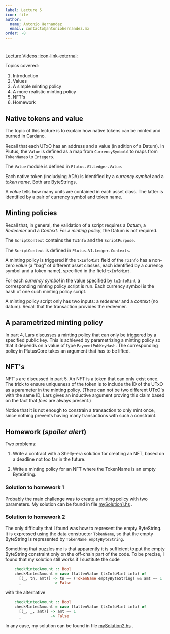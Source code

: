 ```yaml
---
label: Lecture 5
icon: file
author:
  name: Antonio Hernandez
  email: contacto@antoniohernandez.mx
order: -8
---
```


# 

[Lecture Videos :icon-link-external:](https://www.youtube.com/playlist?list=PLNEK_Ejlx3x0G8V8CDBnRDZ86POVsrfzw)

Topics covered:

1. Introduction
2. Values
3. A simple minting policy
4. A more realistic minting policy
5. NFT's
6. Homework


## Native tokens and value

The topic of this lecture is to explain how native tokens can be minted and
burned in Cardano.

Recall that each UTxO has an address and a value (in adition of a Datum).  In
Plutus, the `Value` is defined as a map from `CurrencySymbol`s to maps from
`TokenName`s to `Integer`s.

The `Value` module is defined in `Plutus.V1.Ledger.Value`.

Each native token (includying ADA) is identified by a *currency symbol* and a
*token name*.  Both are ByteStrings.

A *value* tells how many units are contained in each asset class.  The latter
is identified by a pair of currency symbol and token name.


## Minting policies

Recall that, in general, the validation of a script requires a *Datum*, a
*Redeemer* and a *Context*.  For a *minting policy*, the Datum is not
required.

The `ScriptContext` contains the `TxInfo` and the `ScriptPurpose`.

The `ScriptContext` is defined in `Plutus.V1.Ledger.Contexts`.

A minting policy is triggered if the `txInfoMint` field of the `TxInfo` has a
non-zero *value* (a "bag" of different asset classes, each identified by a
currency symbol and a token name), specified in the field `txInfoMint`.

For each *currency symbol* in the value specified by `txInfoMint` a
corresponding minting policy script is run.  Each currency symbol is the hash
of one such minting policy script.

A minting policy script only has two inputs: a *redeemer* and a *context* (no
datum).  Recall that the transaction provides the redeemer.


## A parametrized minting policy

In part 4, Lars discusses a minting policy that can only be triggered by a
specified public key.  This is achieved by parametrizing a minting policy so
that it depends on a value of type `PaymentPubKeyHash`.  The corresponding
policy in PlutusCore takes an argument that has to be lifted.


## NFT's

NFT's are discussed in part 5.  An NFT is a token that can only exist once.
The trick to ensure uniqueness of the token is to include the ID of the UTxO
as a parameter in the minting policy.  (There can not be two different UTxO's
with the same ID; Lars gives an inductive argument proving this claim based on
the fact that *fees* are always present.)

Notice that it is not enough to constrain a transaction to only mint once,
since nothing prevents having many transactions with such a constraint.

## Homework (*spoiler alert*)

Two problems:

1. Write a contract with a Shelly-era solution for creating an NFT, based on a
deadline not too far in the future.

2. Write a minting policy for an NFT where the TokenName is an empty
ByteString.

### Solution to homework 1

Probably the main challenge was to create a minting policy with two
parameters.  My solution can be found in file
[mySolution1.hs](https://github.com/ajuggler/ppp-solutions/tree/main/lecture05/mySolution1.hs)
.

### Solution to homework 2

The only difficulty that I found was how to represent the empty ByteString.
It is expressed using the data constructor `TokenName`, so that the empty
ByteString is represented by `TokenName emptyByteString`.

Something that puzzles me is that apparently it is sufficient to put the empty
ByteString constraint only on the off-chain part of the code.  To be precise, I
found that my solution still works if I sustitute the code

```haskell
    checkMintedAmount :: Bool
    checkMintedAmount = case flattenValue (txInfoMint info) of
      [(_, tn, amt)] -> tn == (TokenName emptyByteString) && amt == 1
      _              -> False
```

with the alternative

```haskell
    checkMintedAmount :: Bool
    checkMintedAmount = case flattenValue (txInfoMint info) of
      [(_, _, amt)] -> amt == 1
      _             -> False
```

In any case, my solution can be found in file
[mySolution2.hs](https://github.com/ajuggler/ppp-solutions/tree/main/lecture05/mySolution2.hs)
.